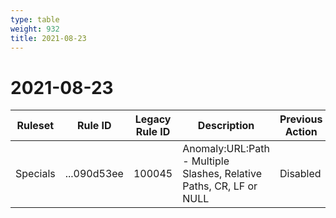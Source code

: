 ```yaml
---
type: table
weight: 932
title: 2021-08-23
---
```


# 2021-08-23

<TableWrap><table style="width: 100%">

<thead>
  <tr>
    <th>Ruleset</th>
    <th>Rule ID</th>
    <th>Legacy Rule ID</th>
    <th>Description</th>
    <th>Previous Action</th>
    <th>New Action</th>
  </tr>
</thead>
<tbody>
  <tr>
    <td>Specials</td>
    <td>...090d53ee</td>
    <td>100045</td>
    <td>Anomaly:URL:Path - Multiple Slashes, Relative Paths, CR, LF or NULL</td>
    <td>Disabled</td>
    <td>Disabled</td>
  </tr>
</tbody>

</table></TableWrap>
